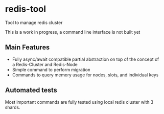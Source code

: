 # redis-tool
Tool to manage redis cluster


This is a work in progress, a command line interface is not built yet


## Main Features

- Fully async/await compatible partial abstraction on top of the concept of a Redis-Cluster and Redis-Node
- Simple command to perform migration
- Commands to query memory usage for nodes, slots, and individual keys


## Automated tests

Most important commands are fully tested using local redis cluster with 3 shards.




